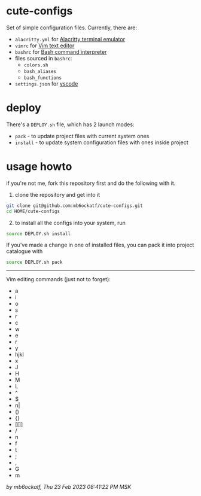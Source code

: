 # cute-configs

Set of simple configuration files. Currently, there are:
- `alacritty.yml` for [Alacritty terminal emulator](https://github.com/alacritty/alacritty)
- `vimrc` for [Vim text editor](https://vimhelp.org/)
- `bashrc` for [Bash command interpreter](https://tiswww.case.edu/php/chet/bash/bashtop.html)
- files sourced in `bashrc`:
    - `colors.sh`
    - `bash_aliases`
    - `bash_functions`
- `settings.json` for [vscode](https://code.visualstudio.com/)

# deploy
There's a `DEPLOY.sh` file, which has 2 launch modes:
- `pack` - to update project files with current system ones
- `install` - to update system configuration files with ones inside project

# usage howto
if you're not me, fork this repository first and do the following with it.
1. clone the repository and get into it
```sh
git clone git@github.com:mb6ockatf/cute-configs.git
cd HOME/cute-configs
```
2. to install all the configs into your system, run
```sh
source DEPLOY.sh install
```

If you've made a change in one of installed files, you can pack it into project
catalogue with
```sh
source DEPLOY.sh pack
```

------

Vim editing commands (just not to forget):
- a
- i
- o
- s
- r
- c
- w
- e
- r
- y
- hjkl
- x
- J
- H
- M
- L
- ^
- $
- n|
- ()
- {}
- [[]]
- /
- n
- f
- t
- ;
- ,
- G
- m

*by mb6ockatf, Thu 23 Feb 2023 08:41:22 PM MSK*

